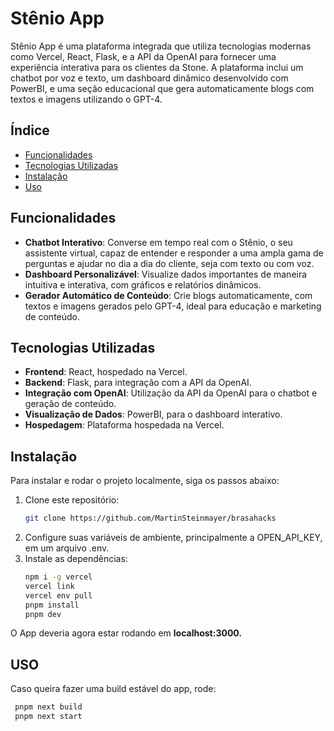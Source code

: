 # Stênio  App

Stênio App é uma plataforma integrada que utiliza tecnologias modernas como Vercel, React, Flask, e a API da OpenAI para fornecer uma experiência interativa para os clientes da Stone. A plataforma inclui um chatbot por  voz e texto, um dashboard dinâmico desenvolvido com PowerBI, e uma seção educacional que gera automaticamente blogs com textos e imagens utilizando o GPT-4.

## Índice

- [Funcionalidades](#funcionalidades)
- [Tecnologias Utilizadas](#tecnologias-utilizadas)
- [Instalação](#instalação)
- [Uso](#uso)


## Funcionalidades

- **Chatbot Interativo**: Converse em tempo real com o Stênio, o seu assistente virtual, capaz de entender e responder a uma ampla gama de perguntas e ajudar no dia a dia do cliente, seja com texto ou com voz.
- **Dashboard Personalizável**: Visualize dados importantes de maneira intuitiva e interativa, com gráficos e relatórios dinâmicos.
- **Gerador Automático de Conteúdo**: Crie blogs automaticamente, com textos e imagens gerados pelo GPT-4, ideal para educação e marketing de conteúdo.

## Tecnologias Utilizadas

- **Frontend**: React, hospedado na Vercel.
- **Backend**: Flask, para integração com a API da OpenAI.
- **Integração com OpenAI**: Utilização da API da OpenAI para o chatbot e geração de conteúdo.
- **Visualização de Dados**: PowerBI, para o dashboard interativo.
- **Hospedagem**: Plataforma hospedada na Vercel.

## Instalação

Para instalar e rodar o projeto localmente, siga os passos abaixo:

1. Clone este repositório:
   ```bash
   git clone https://github.com/MartinSteinmayer/brasahacks
   ```
2. Configure suas variáveis de ambiente, principalmente a OPEN_API_KEY, em um arquivo .env. 
3. Instale as dependências:
    ```bash
    npm i -g vercel
    vercel link
    vercel env pull
    pnpm install
    pnpm dev
    ```
O App deveria agora estar rodando em **localhost:3000.**

## USO

Caso queira fazer uma build estável do app, rode:
  ```bash
   pnpm next build
   pnpm next start
   ``` 
